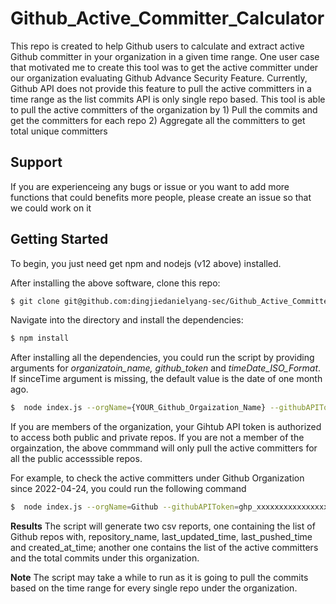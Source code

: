 # Github_Active_Committer_Calculator 

This repo is created to help Github users to calculate and extract active Github committer in your organization in a given time range.  One user case that motivated me to create this tool was to get the active committer under our organization evaluating Github Advance Security Feature. Currently, Github API does not provide this feature to pull the active committers in a time range as the list commits API is only single repo based. This tool is able to pull the active committers of the organization by 1) Pull the commits and get the committers for each repo 2) Aggregate all the committers to get total unique committers
 
## Support

If you are experienceing any bugs or issue or you want to add more functions that could benefits more people, please create an issue so that we could work on it

## Getting Started

To begin, you just need get npm and nodejs (v12 above) installed.

After installing the above software, clone this repo:

```bash
$ git clone git@github.com:dingjiedanielyang-sec/Github_Active_Committer_Calculator.git
```


Navigate into the directory and install the dependencies:

```bash
$ npm install
```

After installing all the dependencies, you could run the script by providing arguments for *organizatoin_name, github_token* and *timeDate_ISO_Format*. If sinceTime argument is missing, the default value is the date of one month ago.

```bash
$  node index.js --orgName={YOUR_Github_Orgaization_Name} --githubAPIToken={Github_Token} --sinceTime={Time_in_ISO_Format}
```
If you are members of the organization, your Gihtub API token is authorized to access both public and private repos. If you are not a member of the orgainzation, the above commmand will only pull the active committers for all the public accesssible repos.


For example, to check the active committers under Github Organization since 2022-04-24, you could run the following command

```bash
$  node index.js --orgName=Github --githubAPIToken=ghp_xxxxxxxxxxxxxxxxxxxxxx --sinceTime=2022-04-24T00:00:00.000Z
```

**Results**
The script will generate two csv reports, one containing the list of Github repos with, repository_name, last_updated_time, last_pushed_time and  created_at_time; another one contains the list of the active committers and the total commits under this organization. 


**Note**
The script may take a while to run as it is going to pull the commits based on the time range for every single repo under the organization.